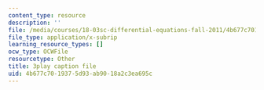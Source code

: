```yaml
---
content_type: resource
description: ''
file: /media/courses/18-03sc-differential-equations-fall-2011/4b677c7019375d93ab9018a2c3ea695c_D6Rd1K93nSA.vtt
file_type: application/x-subrip
learning_resource_types: []
ocw_type: OCWFile
resourcetype: Other
title: 3play caption file
uid: 4b677c70-1937-5d93-ab90-18a2c3ea695c
---
```

